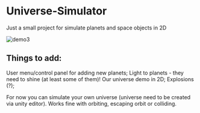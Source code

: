 # Universe-Simulator
Just a small project for simulate planets and space objects in 2D


![demo3](https://user-images.githubusercontent.com/20907620/208252822-1b273b2b-2346-4581-8e09-6102c0945103.gif)


## Things to add:
User menu/control panel for adding new planets;
Light to planets - they need to shine (at least some of them)!
Our universe demo in 2D;
Explosions (?);


For now you can simulate your own universe (universe need to be created via unity editor). Works fine with orbiting, escaping orbit or colliding. 
